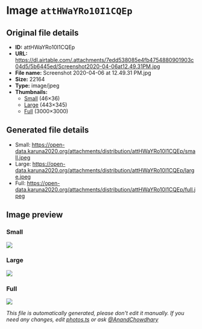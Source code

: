 # Image `attHWaYRo10I1CQEp`

## Original file details

- **ID:** attHWaYRo10I1CQEp
- **URL:** https://dl.airtable.com/.attachments/7edd538085e4fb4754880901903c04d5/5b6445ed/Screenshot2020-04-06at12.49.31PM.jpg
- **File name:** Screenshot 2020-04-06 at 12.49.31 PM.jpg
- **Size:** 22164
- **Type:** image/jpeg
- **Thumbnails:**
  - [Small](https://dl.airtable.com/.attachmentThumbnails/87361362ffd5ab971b8424c22d688fdc/d36ea3ca) (46×36)
  - [Large](https://dl.airtable.com/.attachmentThumbnails/f1c916bf01c12bf41658310425f390e0/1ddd404d) (443×345)
  - [Full](https://dl.airtable.com/.attachmentThumbnails/da0bfce7d106224de1ee5e8705b5a10b/6da19915) (3000×3000)

## Generated file details

- Small: https://open-data.karuna2020.org/attachments/distribution/attHWaYRo10I1CQEp/small.jpeg
- Large: https://open-data.karuna2020.org/attachments/distribution/attHWaYRo10I1CQEp/large.jpeg
- Full: https://open-data.karuna2020.org/attachments/distribution/attHWaYRo10I1CQEp/full.jpeg

## Image preview

### Small

![](https://open-data.karuna2020.org/attachments/distribution/attHWaYRo10I1CQEp/small.jpeg)

### Large

![](https://open-data.karuna2020.org/attachments/distribution/attHWaYRo10I1CQEp/large.jpeg)

### Full

![](https://open-data.karuna2020.org/attachments/distribution/attHWaYRo10I1CQEp/full.jpeg)

_This file is automatically generated, please don't edit it manually. If you need any changes, edit [photos.ts](/photos.ts) or ask [@AnandChowdhary](https://github.com/AnandChowdhary)_

